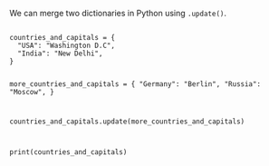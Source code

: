 We can merge two dictionaries in Python using `.update()`.

<Editor lang="python">
<code>
countries_and_capitals = {
  "USA": "Washington D.C",
  "India": "New Delhi",
}

more_countries_and_capitals = {
  "Germany": "Berlin",
  "Russia": "Moscow",
}

countries_and_capitals.update(more_countries_and_capitals)

print(countries_and_capitals)
</code>
</Editor>